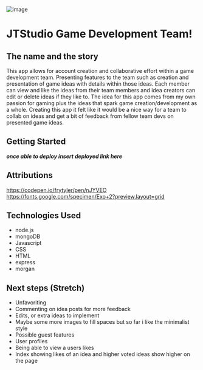 ![image](https://github.com/JTraya/men-stack-dev-team-app/assets/168610917/9f6e3bde-f31e-4983-9be8-f0ac0d351eba)

# JTStudio Game Development Team!

## The name and the story

This app allows for account creation and collaborative effort within a game development team.
Presenting features to the team such as creation and presentation of game ideas with details within those ideas.
Each member can view and like the ideas from their team members and idea creators can edit or delete ideas if they like to.
The idea for this app comes from my own passion for gaming plus the ideas that spark game creation/development as a whole.
Creating this app it felt like it would be a nice way for a team to collab on ideas and get a bit of feedback from fellow team devs on presented game ideas.

## Getting Started

***once able to deploy insert deployed link here***

## Attributions

https://codepen.io/frytyler/pen/nJYVEO
https://fonts.google.com/specimen/Exo+2?preview.layout=grid

## Technologies Used

- node.js
- mongoDB
- Javascript
- CSS
- HTML
- express
- morgan

## Next steps (Stretch)

- Unfavoriting
- Commenting on idea posts for more feedback
- Edits, or extra ideas to implement
- Maybe some more images to fill spaces but so far i like the minimalist style
- Possible guest features
- User profiles
- Being able to view a users likes
- Index showing likes of an idea and higher voted ideas show higher on the page
